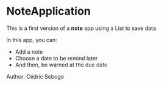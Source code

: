 # NoteApplication

This is a first version of a **note** app using a List to save data

In this app, you can:
* Add a note
* Choose a date to be remind later
* And then, be warned at the due date

Author:
Cédric Sebogo
